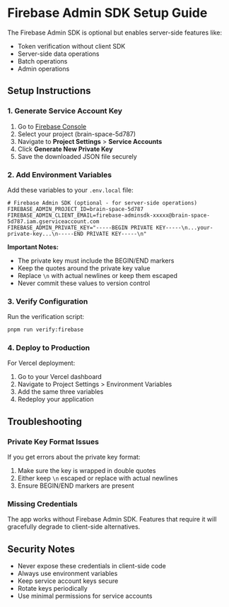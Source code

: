 # Firebase Admin SDK Setup Guide

The Firebase Admin SDK is optional but enables server-side features like:
- Token verification without client SDK
- Server-side data operations
- Batch operations
- Admin operations

## Setup Instructions

### 1. Generate Service Account Key

1. Go to [Firebase Console](https://console.firebase.google.com)
2. Select your project (brain-space-5d787)
3. Navigate to **Project Settings** > **Service Accounts**
4. Click **Generate New Private Key**
5. Save the downloaded JSON file securely

### 2. Add Environment Variables

Add these variables to your `.env.local` file:

```env
# Firebase Admin SDK (optional - for server-side operations)
FIREBASE_ADMIN_PROJECT_ID=brain-space-5d787
FIREBASE_ADMIN_CLIENT_EMAIL=firebase-adminsdk-xxxxx@brain-space-5d787.iam.gserviceaccount.com
FIREBASE_ADMIN_PRIVATE_KEY="-----BEGIN PRIVATE KEY-----\n...your-private-key...\n-----END PRIVATE KEY-----\n"
```

**Important Notes:**
- The private key must include the BEGIN/END markers
- Keep the quotes around the private key value
- Replace `\n` with actual newlines or keep them escaped
- Never commit these values to version control

### 3. Verify Configuration

Run the verification script:

```bash
pnpm run verify:firebase
```

### 4. Deploy to Production

For Vercel deployment:

1. Go to your Vercel dashboard
2. Navigate to Project Settings > Environment Variables
3. Add the same three variables
4. Redeploy your application

## Troubleshooting

### Private Key Format Issues

If you get errors about the private key format:

1. Make sure the key is wrapped in double quotes
2. Either keep `\n` escaped or replace with actual newlines
3. Ensure BEGIN/END markers are present

### Missing Credentials

The app works without Firebase Admin SDK. Features that require it will gracefully degrade to client-side alternatives.

## Security Notes

- Never expose these credentials in client-side code
- Always use environment variables
- Keep service account keys secure
- Rotate keys periodically
- Use minimal permissions for service accounts